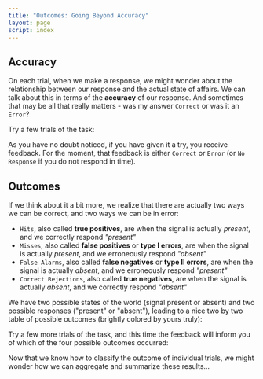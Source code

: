 ```yaml
---
title: "Outcomes: Going Beyond Accuracy"
layout: page
script: index
---
```


## Accuracy

On each trial, when we make a response, we might wonder about the relationship between our response
and the actual state of affairs. We can talk about this in terms of the **accuracy** of our
response. And sometimes that may be all that really matters - was my answer `Correct` or was it an
`Error`?

Try a few trials of the task:

<sdt-example-human>
  <sdt-control trials="5" run pause reset coherence=".5"></sdt-control>
  <rdk-task count="100" coherence=".5" trials="5" probability=".5"
    duration="1000" wait="1000" iti="500"></rdk-task>
  <sdt-response interactive trial feedback="accuracy"></sdt-response>
</sdt-example-human>

As you have no doubt noticed, if you have given it a try, you receive feedback. For
the moment, that feedback is either `Correct` or `Error` (or `No Response` if you do not respond in
time).

## Outcomes

If we think about it a bit more, we realize that there are actually two ways we can be correct, and
two ways we can be in error:

- `Hits`, also called **true positives**, are when the signal is actually *present*, and we
  correctly respond *"present"*
- `Misses`, also called **false positives** or **type I errors**, are when the signal is actually
  *present*, and we erroneously respond *"absent"*
- `False Alarms`, also called **false negatives** or **type II errors**, are when the signal is
  actually *absent*, and we erroneously respond *"present"*
- `Correct Rejections`, also called **true negatives**, are when the signal is actually *absent*,
  and we correctly respond *"absent"*<br>

We have two possible states of the world (signal present or absent) and two
possible responses ("present" or "absent"), leading to a nice two by two table of possible outcomes
(brightly colored by yours truly):

<sdt-example-interactive>
  <sdt-table display="outcomes"></sdt-table>
</sdt-example-interactive>

Try a few more trials of the task, and this time the feedback will inform you of which of the four
possible outcomes occurred:

<sdt-example-human>
  <sdt-control trials="5" run pause reset coherence=".5"></sdt-control>
  <rdk-task count="100" coherence=".5" trials="5" probability=".5"
    duration="1000" wait="1000" iti="500"></rdk-task>
  <sdt-response interactive trial feedback="outcome"></sdt-response>
</sdt-example-human>

Now that we know how to classify the outcome of individual trials, we might wonder how we can
aggregate and summarize these results...
